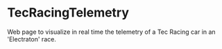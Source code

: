 # TecRacingTelemetry
Web page to visualize in real time the telemetry of a Tec Racing car in an 'Electraton' race.  

